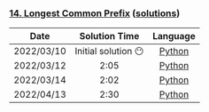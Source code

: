 ### [14. Longest Common Prefix](https://leetcode.com/problems/longest-common-prefix/) ([solutions](https://github.com/pete-debiase/Comprog/blob/main/Solutions/14.%20Longest%20Common%20Prefix/))

|    Date    |    Solution Time    |                                                                 Language                                                                  |
|:----------:|:-------------------:|:-----------------------------------------------------------------------------------------------------------------------------------------:|
| 2022/03/10 | Initial solution 😶 |      [Python](https://github.com/pete-debiase/Comprog/blob/main/Solutions/14.%20Longest%20Common%20Prefix/longest_common_prefix.py)       |
| 2022/03/12 |        2:05         | [Python](https://github.com/pete-debiase/Comprog/blob/main/Solutions/14.%20Longest%20Common%20Prefix/longest_common_prefix_2022-03-12.py) |
| 2022/03/14 |        2:02         | [Python](https://github.com/pete-debiase/Comprog/blob/main/Solutions/14.%20Longest%20Common%20Prefix/longest_common_prefix_2022-03-14.py) |
| 2022/04/13 |        2:30         | [Python](https://github.com/pete-debiase/Comprog/blob/main/Solutions/14.%20Longest%20Common%20Prefix/longest_common_prefix_2022-04-13.py) |
